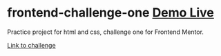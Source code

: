 # frontend-challenge-one [Demo Live](https://moguelor.github.io/frontend-challenge-one/)

Practice project for html and css, challenge one for Frontend Mentor.

[Link to challenge](https://www.frontendmentor.io/challenges/single-price-grid-component-5ce41129d0ff452fec5abbbc)
